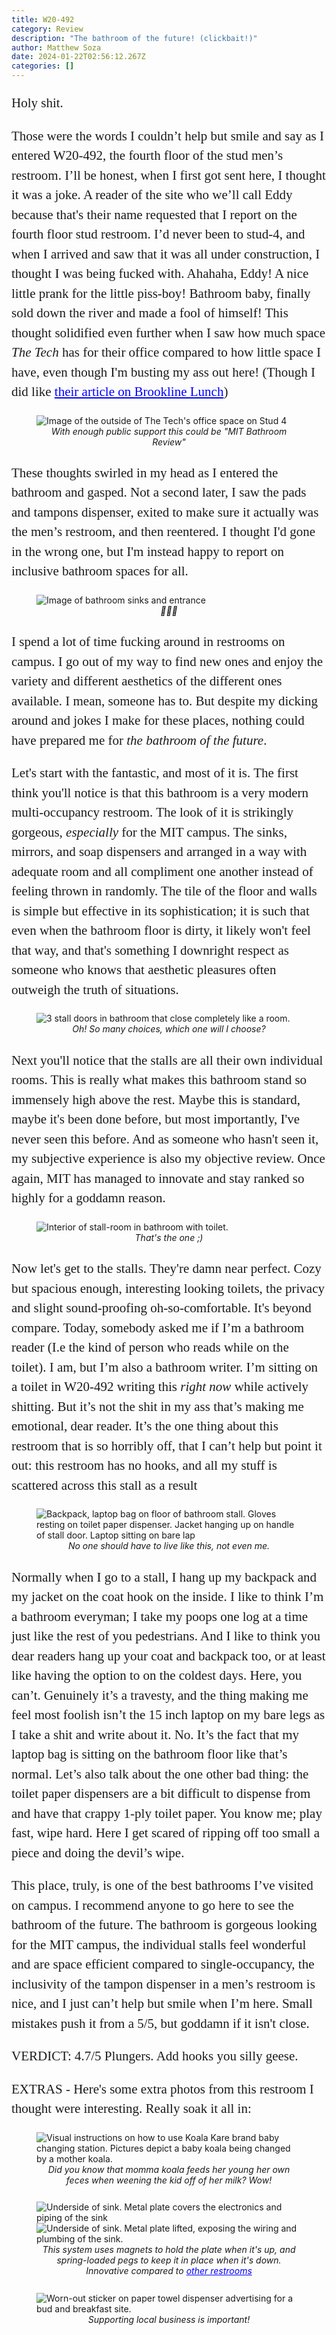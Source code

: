 ```yaml
---
title: W20-492
category: Review
description: "The bathroom of the future! (clickbait!)"
author: Matthew Soza
date: 2024-01-22T02:56:12.267Z
categories: []
---
```

<script context="module">
  import coverimage from '/src/assets/articles/W20-492/Cover.jpg'

  import theTech from '/src/assets/articles/W20-492/TheTech.jpg'
  import sinkShot from '/src/assets/articles/W20-492/SinkShotOpposite.jpg'

  import stalls from '/src/assets/articles/W20-492/Stalls.jpg'
  import stallsFrontShot from '/src/assets/articles/W20-492/FrontShotOfStall.jpg'

  import stuffOnFloor from '/src/assets/articles/W20-492/StuffOnFloor.jpg'

  // Extra photos
  import koalaKare from '/src/assets/articles/W20-492/KoalaKare.jpg'
  import sinkUnder from '/src/assets/articles/W20-492/SinkUnder.jpg'
  import sinkInternals from '/src/assets/articles/W20-492/SinkInternals.jpg'
  import budBreakfast from '/src/assets/articles/W20-492/BudAndBreakfast.jpg'
  import toiletPaperDispenser from '/src/assets/articles/W20-492/BadToiletPaperDispenser.jpg'

  metadata.coverImage = coverimage
</script>



<style>
  figure {
    margin-bottom: 3ch;
  }

  p {
    font-family: "miller-display", serif;
    font-weight: 300;
    font-size: 21px;

    line-height: 1.5em;
    margin-bottom: 1em;
  }
  
  p:last-child {
    margin-bottom: 4ch;
  }

  figcaption {
    text-align: center;
  }
  
  a {
    color: blue;
  }
  a:hover {
    text-decoration: underline;
  }
  a:visited {
    color: purple;
  }
</style>

Holy shit.

Those were the words I couldn’t help but smile and say as I entered W20-492, the fourth floor of the stud men’s restroom. I’ll be honest, when I first got sent here, I thought it was a joke. A reader of the site who we’ll call Eddy because that's their name requested that I report on the fourth floor stud restroom. I’d never been to stud-4, and when I arrived and saw that it was all under construction, I thought I was being fucked with. Ahahaha, Eddy! A nice little prank for the little piss-boy! Bathroom baby, finally sold down the river and made a fool of himself! This thought solidified even further when I saw how much space *The Tech* has for their office compared to how little space I have, even though I'm busting my ass out here! (Though I did like <a href='https://thetech.com/2024/01/11/brookline-lunch' target="_blank">their article on Brookline Lunch</a>)

<figure>
  <img src={theTech} alt="Image of the outside of The Tech's office space on Stud 4">
  <figcaption><i>With enough public support this could be "MIT Bathroom Review"</i></figcaption>
</figure>

These thoughts swirled in my head as I entered the bathroom and gasped. Not a second later, I saw the pads and tampons dispenser, exited to make sure it actually was the men’s restroom, and then reentered. I thought I'd gone in the wrong one, but I'm instead happy to report on inclusive bathroom spaces for all.

<figure>
  <img src={sinkShot} alt="Image of bathroom sinks and entrance">
  <figcaption><i>🥺🥺🥺</i></figcaption>
</figure>

I spend a lot of time fucking around in restrooms on campus. I go out of my way to find new ones and enjoy the variety and different aesthetics of the different ones available. I mean, someone has to. But despite my dicking around and jokes I make for these places, nothing could have prepared me for *the bathroom of the future*.

Let's start with the fantastic, and most of it is. The first think you'll notice is that this bathroom is a very modern multi-occupancy restroom. The look of it is strikingly gorgeous, *especially* for the MIT campus. The sinks, mirrors, and soap dispensers and arranged in a way with adequate room and all compliment one another instead of feeling thrown in randomly. The tile of the floor and walls is simple but effective in its sophistication; it is such that even when the bathroom floor is dirty, it likely won't feel that way, and that's something I downright respect as someone who knows that aesthetic pleasures often outweigh the truth of situations. 

<figure>
  <img src={stalls} alt="3 stall doors in bathroom that close completely like a room.">
  <figcaption><i>Oh! So many choices, which one will I choose?</i></figcaption>
</figure>

Next you'll notice that the stalls are all their own individual rooms. This is really what makes this bathroom stand so immensely high above the rest. Maybe this is standard, maybe it's been done before, but most importantly, I've never seen this before. And as someone who hasn't seen it, my subjective experience is also my objective review. Once again, MIT has managed to innovate and stay ranked so highly for a goddamn reason. 

<figure>
  <img src={stallsFrontShot} alt="Interior of stall-room in bathroom with toilet.">
  <figcaption><i>That's the one ;)</i></figcaption>
</figure>

Now let's get to the stalls. They're damn near perfect. Cozy but spacious enough, interesting looking toilets, the privacy and slight sound-proofing oh-so-comfortable. It's beyond compare. Today, somebody asked me if I’m a bathroom reader (I.e the kind of person who reads while on the toilet). I am, but I’m also a bathroom writer. I’m sitting on a toilet in W20-492 writing this *right now* while actively shitting. But it’s not the shit in my ass that’s making me emotional, dear reader. It’s the one thing about this restroom that is so horribly off, that I can’t help but point it out: this restroom has no hooks, and all my stuff is scattered across this stall as a result

<figure>
  <img src={stuffOnFloor} alt="Backpack, laptop bag on floor of bathroom stall. Gloves resting on toilet paper dispenser. Jacket hanging up on handle of stall door. Laptop sitting on bare lap">
  <figcaption><i>No one should have to live like this, not even me.</i></figcaption>
</figure>

Normally when I go to a stall, I hang up my backpack and my jacket on the coat hook on the inside. I like to think I’m a bathroom everyman; I take my poops one log at a time just like the rest of you pedestrians. And I like to think you dear readers hang up your coat and backpack too, or at least like having the option to on the coldest days. Here, you can’t. Genuinely it’s a travesty, and the thing making me feel most foolish isn’t the 15 inch laptop on my bare legs as I take a shit and write about it. No. It’s the fact that my laptop bag is sitting on the bathroom floor like that’s normal. Let’s also talk about the one other bad thing: the toilet paper dispensers are a bit difficult to dispense from and have that crappy 1-ply toilet paper. You know me; play fast, wipe hard. Here I get scared of ripping off too small a piece and doing the devil’s wipe.

This place, truly, is one of the best bathrooms I’ve visited on campus. I recommend anyone to go here to see the bathroom of the future. The bathroom is gorgeous looking for the MIT campus, the individual stalls feel wonderful and are space efficient compared to single-occupancy, the inclusivity of the tampon dispenser in a men’s restroom is nice, and I just can’t help but smile when I’m here. Small mistakes push it from a 5/5, but goddamn if it isn't close.

VERDICT: 4.7/5 Plungers. Add hooks you silly geese.

EXTRAS - Here's some extra photos from this restroom I thought were interesting. Really soak it all in:

<figure>
  <img src={koalaKare} alt="Visual instructions on how to use Koala Kare brand baby changing station. Pictures depict a baby koala being changed by a mother koala.">
  <figcaption><i>Did you know that momma koala feeds her young her own feces when weening the kid off of her milk? Wow!</i></figcaption>
</figure>

<figure>
  <img src={sinkUnder} alt="Underside of sink. Metal plate covers the electronics and piping of the sink">
  <img src={sinkInternals} alt="Underside of sink. Metal plate lifted, exposing the wiring and plumbing of the sink.">
  <figcaption><i>This system uses magnets to hold the plate when it's up, and spring-loaded pegs to keep it in place when it's down. Innovative compared to <a href='./18-080'>other restrooms</a></i></figcaption>
</figure>

<figure>
  <img src={budBreakfast} alt="Worn-out sticker on paper towel dispenser advertising for a bud and breakfast site.">
  <figcaption><i>Supporting local business is important!</i></figcaption>
</figure>
